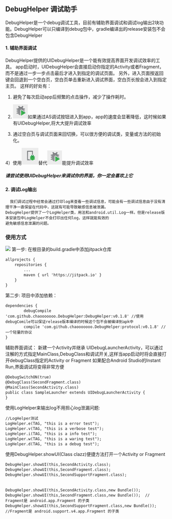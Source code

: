 ## DebugHelper  调试助手

DebugHelper是一个debug调试工具，目前有辅助界面调试和调试log输出2块功能。DebugHelper可以只编译到debug包中，gradle编译出的release安装包不会包含DebugHelper


#### 1. 辅助界面调试

DebugHelper提供的UIDebugHelper是一个能有效提高界面开发调试效率的工具。
app启动时，UIDebugHelper会直接启动你指定的Activity或者Fragment，而不是通过一步一步点击最后才进入到指定的调试页面。
另外，进入页面按返回键会回退到一个空白页，空白页单击重新进入调试界面，空白页长按会进入到指定主页。
这样的好处有：
   1) 避免了每次启动app后频繁的点击操作，减少了操作耗时。

   2)  ![debug按钮](./images/img_as_debug.png)如果通过AS调试按钮进入到app，app的速度会显著降低，这时候如果有UIDebugHelper,将大大提升调试效率

   3) 通过空白页与调试页面来回切换，可以很方便的调试类，变量或方法的初始化。

   4）使用![attatch按钮](./images/img_as_attach_debug.png)替代![debug按钮](./images/img_as_debug.png)能提升调试效率

##### 请尝试使用UIDebugHelper来调试你的界面，你一定会喜欢上它

#### 2. 调试Log输出
      我们调试过程中经常会通过打印log来查看一些调试信息，可能会有一些调试信息由于没有清理干净一直保留在代码中，这就有可能导致敏感信息被泄漏。
    DebugHelper提供了一个LogHelper类，用法和android.util.Log一样。但是release版本安装包中LogHelper不会打印出任何log，这样就能有效的
    避免敏感信息泄漏的问题。



### 使用方式
[![](https://jitpack.io/v/chaooooooo/DebugHelper.svg)](https://jitpack.io/#chaooooooo/DebugHelper)
第一步:
    在根目录的build.gradle中添加jitpack仓库

	allprojects {
		repositories {
			...
			maven { url 'https://jitpack.io' }
		}
	}
第二步:
    项目中添加依赖：
 
	dependencies {
	        debugCompile 'com.github.chaooooooo.DebugHelper:DebugHelper:v0.1.8' //使用debugComile可以保证release版本编译的时候这个包不会被编译到apk中
	        compile 'com.github.chaooooooo.DebugHelper:protocol:v0.1.8' //一个轻量的协议
	}


辅助界面调试：
    新建一个Activity并继承 UIDebugLauncherActivity，可以通过注解的方式指定MainClass,DebugClass和调试开关,这样当app启动时将会直接打开debugClass指定的Activity or Fragment
如果配合Android Studio的Instant Run,界面调试将变得非常方便
```
@DebugSwitchON(true)
@DebugClass(SecondFragment.class)
@MainClass(SecondActivity.class)
public class SampleLauncher extends UIDebugLauncherActivity {
}
```

使用LogHelper来输出log不用担心log泄漏问题:

```
//LogHelper测试
LogHelper.e(TAG, "this is a error test");
LogHelper.v(TAG, "this is a verbose test");
LogHelper.i(TAG, "this is a info test");
LogHelper.w(TAG, "this is a waring test");
LogHelper.d(TAG, "this is a debug test");
```

使用DebugHelper.showUI(Class clazz)便捷方法打开一个Activity or Fragment

```
DebugHelper.showUI(this,SecondActivity.class);
DebugHelper.showUI(this,SecondFragment.class);
DebugHelper.showUI(this,SecondSupportFragment.class);


DebugHelper.showUI(this,SecondActivity.class,new Bundle());
DebugHelper.showUI(this,SecondFragment.class,new Bundle());  // Fragment是 android.app.Fragment 的子类
DebugHelper.showUI(this,SecondSupportFragment.class,new Bundle());   //Fragment是 android.support.v4.app.Fragment 的子类
```